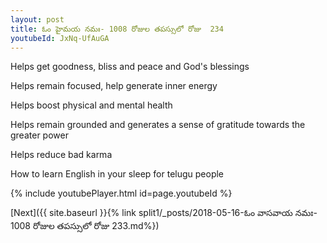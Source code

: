 ```yaml
---
layout: post
title: ఓం హైమయ నమః- 1008 రోజుల తపస్సులో రోజు  234
youtubeId: JxNq-UfAuGA
---
```

 
 
Helps get goodness, bliss and peace and God's blessings
 
Helps remain focused, help generate inner energy 
 
Helps boost physical and mental health 
 
Helps remain grounded and generates a sense of gratitude towards the greater power 
 
Helps reduce bad karma
 
How to learn English in your sleep for telugu people
 
 
 
 


{% include youtubePlayer.html id=page.youtubeId %}
 
[Next]({{ site.baseurl }}{% link split1/_posts/2018-05-16-ఓం వాసవాయ నమః- 1008 రోజుల తపస్సులో రోజు  233.md%})
 
